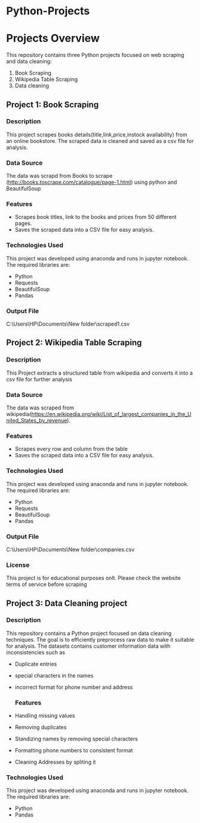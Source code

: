 # Python-Projects

#  Projects Overview

This repository contains three Python projects focused on web scraping and data cleaning:  

1. Book Scraping 
2. Wikipedia Table Scraping
3. Data cleaning

## Project 1: Book Scraping  

### Description 
This project scrapes books details(title,link,price,instock availability) from an online bookstore. The scraped data is cleaned and saved as a csv file for analysis.

### Data Source
The data was scrapd from Books to scrape (http://books.toscrape.com/catalogue/page-1.html) using python and BeautifulSoup

### Features  
- Scrapes book titles, link to the books and prices from 50 different pages.  
- Saves the scraped data into a CSV file for easy analysis.  

### Technologies Used
This project was developed using anaconda and runs in jupyter notebook. The required libraries are:
- Python
- Requests
- BeautifulSoup
- Pandas  

### Output File
C:\Users\HP\Documents\New folder\scraped1.csv

## Project 2: Wikipedia Table Scraping

### Description 
This Project extracts a structured table from wikipedia and converts it into a csv file for further analysis

### Data Source
The data was scraped from wikipedia(https://en.wikipedia.org/wiki/List_of_largest_companies_in_the_United_States_by_revenue).

### Features  
- Scrapes every row and column from the table  
- Saves the scraped data into a CSV file for easy analysis.


### Technologies Used
This project was developed using anaconda and runs in jupyter notebook. The required libraries are:
- Python
- Requests
- BeautifulSoup
- Pandas


### Output File

C:\Users\HP\Documents\New folder\companies.csv

### License
This project is for educational  purposes onlt. Please check the website terms of service before scraping

## Project 3: Data Cleaning project

### Description 

This repository contains a Python project focused on data cleaning techniques. The goal is to efficiently preprocess raw data to make it suitable for analysis. The datasets contains customer information data with inconsistencies such as

- Duplicate entries
- special characters in the names
- incorrect  format for phone number and address

  ### Features  
- Handling missing values  
- Removing duplicates  
- Standizing names by removing special characters
- Formatting phone numbers to consistent format 
- Cleaning Addresses by spliting it


### Technologies Used
This project was developed using anaconda and runs in jupyter notebook. The required libraries are:
- Python
- Pandas

   

